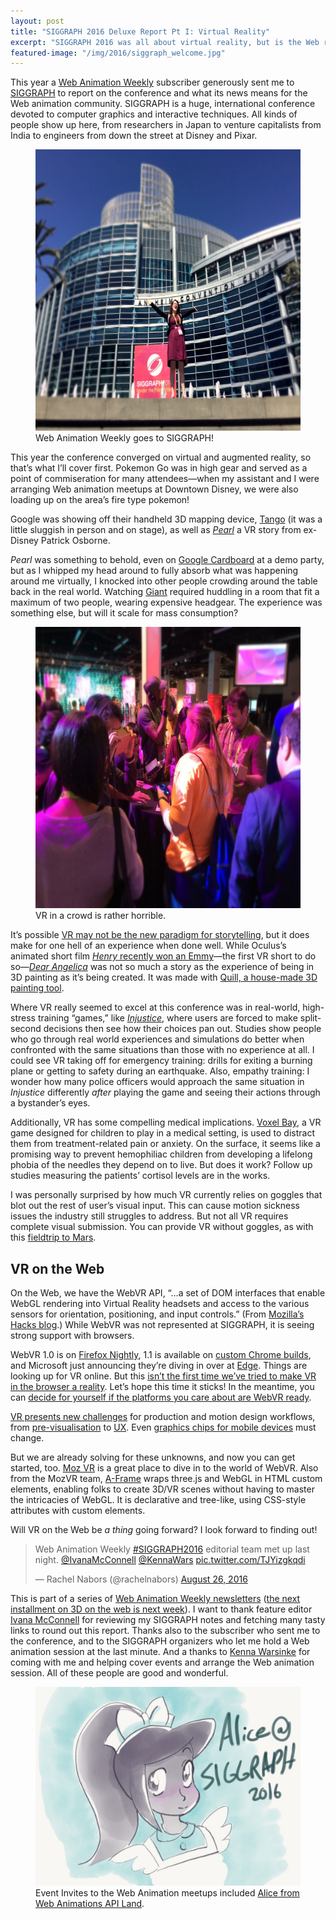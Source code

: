 ```yaml
---
layout: post
title: "SIGGRAPH 2016 Deluxe Report Pt I: Virtual Reality"
excerpt: "SIGGRAPH 2016 was all about virtual reality, but is the Web ready for VR? Maybe with WebVR..."
featured-image: "/img/2016/siggraph_welcome.jpg"
---
```


This year a [Web Animation Weekly](http://webanimationweekly.com/) subscriber generously sent me to [SIGGRAPH](http://s2016.siggraph.org/) to report on the conference and what its news means for the Web animation community. SIGGRAPH is a huge, international conference devoted to computer graphics and interactive techniques. All kinds of people show up here, from researchers in Japan to venture capitalists from India to engineers from down the street at Disney and Pixar.

<figure>
    <img src="/img/2016/siggraph_welcome.jpg" srcset="/img/2016/siggraph_welcome-2x.jpg 2x" height="450" width="600" alt="Rachel Nabors striking a victory pose in front of the Anaheim Convention Center.">
    <figcaption>
        Web Animation Weekly goes to SIGGRAPH!
    </figcaption>
</figure>

This year the conference converged on virtual and augmented reality, so that’s what I’ll cover first. Pokemon Go was in high gear and served as a point of commiseration for many attendees&mdash;when my assistant and I were arranging Web animation meetups at Downtown Disney, we were also loading up on the area’s fire type pokemon!

Google was showing off their handheld 3D mapping device, [Tango](https://www.youtube.com/watch?v=Tu5VpWJIbxo&amp;list=TLR3aE7uzJKj4yODA4MjAxNg) (it was a little sluggish in person and on stage), as well as _[Pearl](https://www.inverse.com/article/14427-google-s-vr-film-pearl-combines-disney-charm-and-cutting-edge-tech)_ a VR story from ex-Disney Patrick Osborne.

_Pearl_ was something to behold, even on [Google Cardboard](https://vr.google.com/cardboard/) at a demo party, but as I whipped my head around to fully absorb what was happening around me virtually, I knocked into other people crowding around the table back in the real world. Watching [Giant](http://giantofficial.com/) required huddling in a room that fit a maximum of two people, wearing expensive headgear. The experience was something else, but will it scale for mass consumption?

<figure>
    <img src="/img/2016/siggraph_crowd.jpg" srcset="/img/2016/siggraph_crowd-2x.jpg 2x" height="450" width="600" alt="People crowded around a table wearing VR goggles.">
    <figcaption>
        VR in a crowd is rather horrible.
    </figcaption>
</figure>

It’s possible [VR may not be the new paradigm for storytelling](https://www.techinasia.com/virtual-reality-storytelling), but it does make for one hell of an experience when done well. While Oculus’s animated short film [_Henry_ recently won an Emmy](https://www.wired.com/2016/09/oculus-henry-emmy/)&mdash;the first VR short to do so&mdash;_[Dear Angelica](https://www.youtube.com/watch?v=JbzbX9F6Lhs)_ was not so much a story as the experience of being in 3D painting as it’s being created. It was made with [Quill, a house-made 3D painting tool](http://www.wired.co.uk/article/oculus-quill-drawing-tool-virtual-reality).

Where VR really seemed to excel at this conference was in real-world, high-stress training “games,” like _[Injustice](https://vimeo.com/152674197)_, where users are forced to make split-second decisions then see how their choices pan out. Studies show people who go through real world experiences and simulations do better when confronted with the same situations than those with no experience at all. I could see VR taking off for emergency training: drills for exiting a burning plane or getting to safety during an earthquake. Also, empathy training: I wonder how many police officers would approach the same situation in _Injustice_ differently _after_ playing the game and seeing their actions through a bystander’s eyes.

Additionally, VR has some compelling medical implications. [Voxel Bay](https://accad.osu.edu/assets/files/Voxel%20BayAbstract_0504.pdf), a VR game designed for children to play in a medical setting, is used to distract them from treatment-related pain or anxiety. On the surface, it seems like a promising way to prevent hemophiliac children from developing a lifelong phobia of the needles they depend on to live. But does it work? Follow up studies measuring the patients’ cortisol levels are in the works.

I was personally surprised by how much VR currently relies on goggles that blot out the rest of user’s visual input. This can cause motion sickness issues the industry still struggles to address. But not all VR requires complete visual submission. You can provide VR without goggles, as with this [fieldtrip to Mars](http://motionographer.com/2016/07/12/vr-without-goggles-field-trip-to-mars-sends-a-souped-up-school-bus-to-space/).

## VR on the Web

On the Web, we have the WebVR API, “&hellip;a set of DOM interfaces that enable WebGL rendering into Virtual Reality headsets and access to the various sensors for orientation, positioning, and input controls.” (From [Mozilla’s Hacks blog](https://hacks.mozilla.org/2016/03/introducing-the-webvr-1-0-api-proposal/).) While WebVR was not represented at SIGGRAPH, it is seeing strong support with browsers.

WebVR 1.0 is on [Firefox Nightly](https://blog.mozvr.com/webvr-1-0-available-in-firefox-nightly/), 1.1 is available on [custom Chrome builds](https://webvr.info/get-chrome/), and Microsoft just announcing they’re diving in over at [Edge](https://blogs.windows.com/msedgedev/2016/09/09/webvr-in-development-edge/). Things are looking up for VR online. But this [isn’t the first time we’ve tried to make VR in the browser a reality](https://tonyparisi.wordpress.com/2016/08/13/third-times-the-charm/). Let’s hope this time it sticks! In the meantime, you can [decide for yourself if the platforms you care about are WebVR ready](https://iswebvrready.org/).

[VR presents new challenges](http://motionographer.com/2016/08/01/4-things-we-wished-wed-known-before-creating-a-vr-experience-in-unreal/) for production and motion design workflows, from [pre-visualisation](https://vimeo.com/141330081) to [UX](http://www.uxofvr.com/). Even [graphics chips for mobile devices](http://malideveloper.arm.com/downloads/Presentations/GDC%202016/Theatre/Inside_VR_on_Mobile.pdf) must change.

But we are already solving for these unknowns, and now you can get started, too. [Moz VR](https://mozvr.com) is a great place to dive in to the world of WebVR. Also from the MozVR team, [A-Frame](https://aframe.io/) wraps three.js and WebGL in HTML custom elements, enabling folks to create 3D/VR scenes without having to master the intricacies of WebGL. It is declarative and tree-like, using CSS-style attributes with custom elements.

Will VR on the Web be _a thing_ going forward? I look forward to finding out!

<blockquote class="twitter-tweet" data-lang="en"><p lang="en" dir="ltr">Web Animation Weekly <a href="https://twitter.com/hashtag/SIGGRAPH2016?src=hash">#SIGGRAPH2016</a> editorial team met up last night. <a href="https://twitter.com/IvanaMcConnell">@IvanaMcConnell</a> <a href="https://twitter.com/KennaWars">@KennaWars</a> <a href="https://t.co/TJYizgkqdi">pic.twitter.com/TJYizgkqdi</a></p>&mdash; Rachel Nabors (@rachelnabors) <a href="https://twitter.com/rachelnabors/status/769268906422702080">August 26, 2016</a></blockquote>
<script async src="//platform.twitter.com/widgets.js" charset="utf-8"></script>

<aside class="note">This is part of a series of <a href="http://webanimationweekly.com/">Web Animation Weekly newsletters</a> (<a href="http://rachelnabors.com/2016/09/27/siggraph-webgl/">the next installment on 3D on the web is next week</a>). I want to thank feature editor <a href="https://twitter.com/IvanaMcConnell">Ivana McConnell</a> for reviewing my SIGGRAPH notes and fetching many tasty links to round out this report. Thanks also to the subscriber who sent me to the conference, and to the SIGGRAPH organizers who let me hold a Web animation session at the last minute. And a thanks to <a href="https://twitter.com/kennawars">Kenna Warsinke</a> for coming with me and helping cover events and arrange the Web animation session. All of these people are good and wonderful.</aside>

<figure>
    <img src="/img/2016/siggraph_alice.jpg" alt="Alice (in Wonderland) at SIGGRAPH.">
    <figcaption>
        Event Invites to the Web Animation meetups included <a href="https://developer.mozilla.org/en-US/docs/Web/API/Web_Animations_API/Using_the_Web_Animations_API">Alice from Web Animations API Land</a>.
    </figcaption>
</figure>